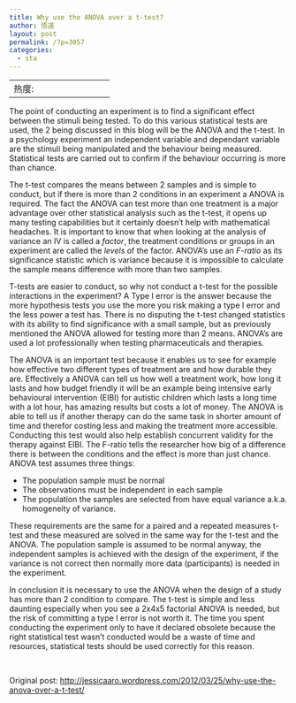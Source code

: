 ```yaml
---
title: Why use the ANOVA over a t-test?
author: 悟道
layout: post
permalink: /?p=3057
categories:
  - sta
---
```

<table>
  <tr cellpadding=0><td>
    热度:
  </td><td cellpadding=0><img src='http://210.75.224.29/wordpress/wp-content/plugins/statpresscn/images/sun.gif' width=10 height=10 border=0 /></td><td cellpadding=0><img src='http://210.75.224.29/wordpress/wp-content/plugins/statpresscn/images/sun_dark.gif' width=10 height=10 border=0 /></td><td cellpadding=0><img src='http://210.75.224.29/wordpress/wp-content/plugins/statpresscn/images/sun_dark.gif' width=10 height=10 border=0 /></td><td cellpadding=0><img src='http://210.75.224.29/wordpress/wp-content/plugins/statpresscn/images/sun_dark.gif' width=10 height=10 border=0 /></td><td cellpadding=0><img src='http://210.75.224.29/wordpress/wp-content/plugins/statpresscn/images/sun_dark.gif' width=10 height=10 border=0 /></td></tr>
</table>

The point of conducting an experiment is to find a significant effect between the stimuli being tested. To do this various statistical tests are used, the 2 being discussed in this blog will be the ANOVA and the t-test. In a psychology experiment an independent variable and dependant variable are the stimuli being manipulated and the behaviour being measured. Statistical tests are carried out to confirm if the behaviour occurring is more than chance.

The t-test compares the means between 2 samples and is simple to conduct, but if there is more than 2 conditions in an experiment a ANOVA is required. The fact the ANOVA can test more than one treatment is a major advantage over other statistical analysis such as the t-test, it opens up many testing capabilities but it certainly doesn’t help with mathematical headaches. It is important to know that when looking at the analysis of variance an IV is called a *factor*, the treatment conditions or groups in an experiment are called the *levels* of the factor. ANOVA’s use an *F-ratio* as its significance statistic which is variance because it is impossible to calculate the sample means difference with more than two samples.

T-tests are easier to conduct, so why not conduct a t-test for the possible interactions in the experiment? A Type I error is the answer because the more hypothesis tests you use the more you risk making a type I error and the less power a test has. There is no disputing the t-test changed statistics with its ability to find significance with a small sample, but as previously mentioned the ANOVA allowed for testing more than 2 means. ANOVA’s are used a lot professionally when testing pharmaceuticals and therapies.

The ANOVA is an important test because it enables us to see for example how effective two different types of treatment are and how durable they are. Effectively a ANOVA can tell us how well a treatment work, how long it lasts and how budget friendly it will be an example being intensive early behavioural intervention (EIBI) for autistic children which lasts a long time with a lot hour, has amazing results but costs a lot of money. The ANOVA is able to tell us if another therapy can do the same task in shorter amount of time and therefor costing less and making the treatment more accessible. Conducting this test would also help establish concurrent validity for the therapy against EIBI. The F-ratio tells the researcher how big of a difference there is between the conditions and the effect is more than just chance. ANOVA test assumes three things:

*   The population sample must be normal
*   The observations must be independent in each sample
*   The population the samples are selected from have equal variance a.k.a. homogeneity of variance.

These requirements are the same for a paired and a repeated measures t-test and these measured are solved in the same way for the t-test and the ANOVA. The population sample is assumed to be normal anyway, the independent samples is achieved with the design of the experiment, if the variance is not correct then normally more data (participants) is needed in the experiment.

In conclusion it is necessary to use the ANOVA when the design of a study has more than 2 condition to compare. The t-test is simple and less daunting especially when you see a 2x4x5 factorial ANOVA is needed, but the risk of committing a type I error is not worth it. The time you spent conducting the experiment only to have it declared obsolete because the right statistical test wasn’t conducted would be a waste of time and resources, statistical tests should be used correctly for this reason.

&nbsp;

Original post: http://jessicaaro.wordpress.com/2012/03/25/why-use-the-anova-over-a-t-test/

&nbsp;

&nbsp;